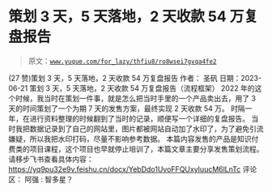 # 策划 3 天，5 天落地，2 天收款 54 万复盘报告

> 原文：[`www.yuque.com/for_lazy/thfiu8/ro8wsei7gvqa4fe2`](https://www.yuque.com/for_lazy/thfiu8/ro8wsei7gvqa4fe2)

<ne-h2 id="2843e802" data-lake-id="2843e802"><ne-heading-ext><ne-heading-anchor></ne-heading-anchor><ne-heading-fold></ne-heading-fold></ne-heading-ext><ne-heading-content><ne-text id="u5a738eae">(27 赞)策划 3 天，5 天落地，2 天收款 54 万复盘报告</ne-text></ne-heading-content></ne-h2> <ne-p id="u7b86a5a7" data-lake-id="u7b86a5a7"><ne-text id="uefcb8428">作者： 圣矾</ne-text></ne-p> <ne-p id="ue486c3c8" data-lake-id="ue486c3c8"><ne-text id="u36169b7a">日期：2023-06-21</ne-text></ne-p> <ne-p id="u3d947945" data-lake-id="u3d947945"><ne-text id="u57caeebe">策划 3 天，5 天落地，2 天收款 54 万复盘报告（流程框架）</ne-text></ne-p> <ne-p id="ua2fd8108" data-lake-id="ua2fd8108"><ne-text id="u5b21d41b">2022 年的这个时候，我当时在策划一件事，就是怎么把当时手里的一个产品卖出去，用了 3 天的时间策划了一个为期 7 天的发售方案，最终实现 2 天收款 54 万。</ne-text></ne-p> <ne-p id="u435b467f" data-lake-id="u435b467f"><ne-text id="u9db8ce16">时隔一年，在进行资料整理的时候翻到了当时的记录，顺便写一个详细的复盘报告。</ne-text></ne-p> <ne-p id="u5111743c" data-lake-id="u5111743c"><ne-text id="u99af49bc">当时我把数据记录到了自己的网站里，图片都被网站自动加了水印了，为了避免引流嫌疑，所以我把水印打码，尽量不影响参考数据。</ne-text></ne-p> <ne-p id="ucf8b2cb2" data-lake-id="ucf8b2cb2"><ne-text id="u7f100d4e">本篇内容发售的产品是知识付费类的项目课程，这个项目也早就停止培训了，本篇文章主要分享发售策划流程。</ne-text></ne-p> <ne-p id="u27d47b58" data-lake-id="u27d47b58"><ne-text id="uf183bab3">请移步飞书查看具体内容：</ne-text>[<ne-text id="ufa28ed76">https://yq9pu32e9v.feishu.cn/docx/YebDdo1UvoFFQUxyIuucM6lLnTc</ne-text>](https://yq9pu32e9v.feishu.cn/docx/YebDdo1UvoFFQUxyIuucM6lLnTc)</ne-p> <ne-hole id="u4ed84aa0" data-lake-id="u4ed84aa0"><ne-card data-card-name="hr" data-card-type="block" id="OeeO9" data-event-boundary="card"><ne-p id="u9057d014" data-lake-id="u9057d014"><ne-text id="u4553b996">评论区：</ne-text></ne-p> <ne-p id="u276ec107" data-lake-id="u276ec107"><ne-text id="u2af27df1">阿强 : 智多星？</ne-text></ne-p></ne-card></ne-hole>